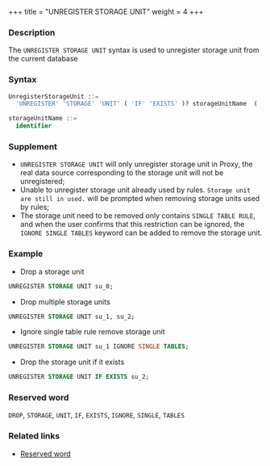 +++
title = "UNREGISTER STORAGE UNIT"
weight = 4
+++

### Description

The `UNREGISTER STORAGE UNIT` syntax is used to unregister storage unit from the current database

### Syntax

```sql
UnregisterStorageUnit ::=
  'UNREGISTER' 'STORAGE' 'UNIT' ( 'IF' 'EXISTS' )? storageUnitName  ( ',' storageUnitName )* ( 'IGNORE' 'SINGLE' 'TABLES' )?

storageUnitName ::=
  identifier
```

### Supplement

- `UNREGISTER STORAGE UNIT` will only unregister storage unit in Proxy, the real data source corresponding to the storage unit will not be
  unregistered;
- Unable to unregister storage unit already used by rules. `Storage unit are still in used.` will be prompted when removing
  storage units used by rules;
- The storage unit need to be removed only contains `SINGLE TABLE RULE`, and when the user confirms that this restriction
  can be ignored, the `IGNORE SINGLE TABLES` keyword can be added to remove the storage unit.

### Example

- Drop a storage unit

```sql
UNREGISTER STORAGE UNIT su_0;
```

- Drop multiple storage units

```sql
UNREGISTER STORAGE UNIT su_1, su_2;
```

- Ignore single table rule remove storage unit

```sql
UNREGISTER STORAGE UNIT su_1 IGNORE SINGLE TABLES;
```

- Drop the storage unit if it exists

```sql
UNREGISTER STORAGE UNIT IF EXISTS su_2;
```

### Reserved word

`DROP`, `STORAGE`, `UNIT`, `IF`, `EXISTS`, `IGNORE`, `SINGLE`, `TABLES`

### Related links

- [Reserved word](/en/reference/distsql/syntax/reserved-word/)
